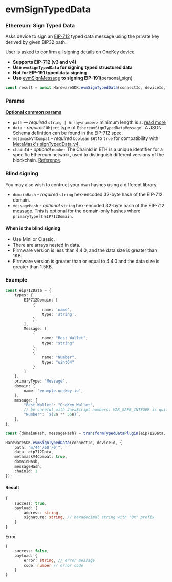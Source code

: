 # evmSignTypedData

### Ethereum: Sign Typed Data

Asks device to sign an [EIP-712](https://eips.ethereum.org/EIPS/eip-712) typed data message using the private key derived by given BIP32 path.

User is asked to confirm all signing details on OneKey device.

* **Supports EIP-712 (v3 and v4)**
* **Use `evmSignTypedData` for signing typed structured data**
* **Not for EIP-191 typed data signing**
* **Use** [evmSignMessage](evmsignmessage.md) **to signing EIP-191(**&#x70;ersonal\_sign)

```typescript
const result = await HardwareSDK.evmSignTypedData(connectId, deviceId, params);
```

### Params

[**Optional common params**](../common-params.md)

* `path` — _required_ `string | Array<number>` minimum length is `3`. [read more](../path.md)
* `data` - _required_ `Object` type of `EthereumSignTypedDataMessage`\`. A JSON Schema definition can be found in the EIP-712 spec.
* `metamaskV4Compat` - _required_ `boolean` set to `true` for compatibility with [MetaMask's signTypedData\_v4](https://docs.metamask.io/guide/signing-data.html#sign-typed-data-v4).
* `chainId` - _optional_ `number` The ChainId in ETH is a unique identifier for a specific Ethereum network, used to distinguish different versions of the blockchain. [Reference](https://github.com/ethereum-lists/chains/tree/master/_data/chains).&#x20;

### Blind signing

You may also wish to contruct your own hashes using a different library.

* `domainHash` - _required_ `string` hex-encoded 32-byte hash of the EIP-712 domain.
* `messageHash` - _optional_ `string` hex-encoded 32-byte hash of the EIP-712 message. This is optional for the domain-only hashes where `primaryType` is `EIP712Domain`.

#### When is the blind signing

* Use Mini or Classic.
* There are arrays nested in data.
* Firmware version is less than 4.4.0, and the data size is greater than 1KB.
* Firmware version is greater than or equal to 4.4.0 and the data size is greater than 1.5KB.

### Example

```typescript
const eip712Data = {
    types: {
        EIP712Domain: [
            {
                name: 'name',
                type: 'string',
            },
        ],
        Message: [
            {
                name: "Best Wallet",
                type: "string"
            },
            {
                name: "Number",
                type: "uint64"
            }
        ]
    },
    primaryType: 'Message',
    domain: {
        name: 'example.onekey.io',
    },
    message: {
        "Best Wallet": "OneKey Wallet",
        // be careful with JavaScript numbers: MAX_SAFE_INTEGER is quite low
        "Number": `${2n ** 55n}`,
    },
};

const {domainHash, messageHash} = transformTypedDataPlugin(eip712Data, true);

HardwareSDK.evmSignTypedData(connectId, deviceId, {
    path: "m/44'/60'/0'",
    data: eip712Data,
    metamaskV4Compat: true,
    domainHash,
    messageHash,
    chainId: 1
});
```

#### Result

```typescript
{
    success: true,
    payload: {
        address: string,
        signature: string, // hexadecimal string with "0x" prefix
    }
}
```

Error

```typescript
{
    success: false,
    payload: {
        error: string, // error message
        code: number // error code
    }
}
```
